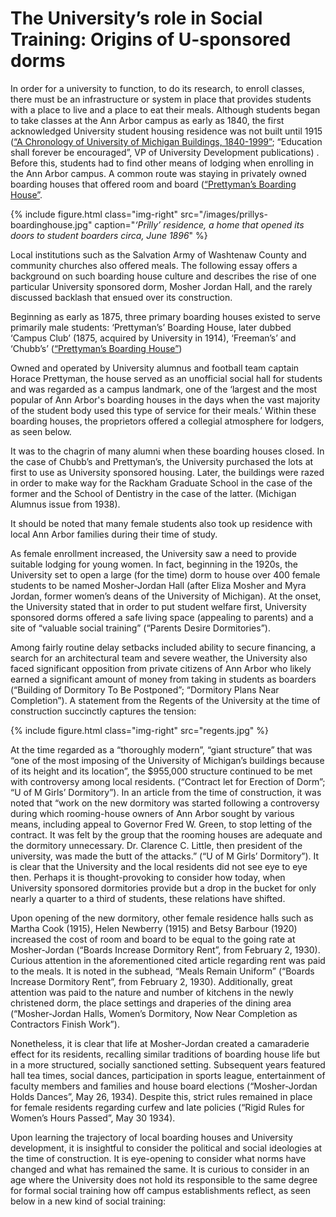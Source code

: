 # The University’s role in Social Training: Origins of U-sponsored dorms

In order for a university to function, to do its research, to enroll classes, there must be an infrastructure or system in place that provides students with a place to live and a place to eat their meals. Although students began to take classes at the Ann Arbor campus as early as 1840, the first acknowledged University student housing residence was not built until 1915 ([“A Chronology of University of Michigan Buildings, 1840-1999”](http://bentley.umich.edu/legacy-support/campus_tour/chronology.php); “Education shall forever be encouraged”, VP of University Development publications) . Before this, students had to find other means of lodging when enrolling in the Ann Arbor campus. A common route was staying in privately owned boarding houses that offered room and board ([“Prettyman’s Boarding House”](http://um2017.org/Ann-Arbor/Ann_Arbor_Maps/Prettymans_Boarding_Club.html).

{% include figure.html class="img-right" src="/images/prillys-boardinghouse.jpg" caption="_‘Prilly’ residence, a home that opened its doors to student boarders circa, June 1896_"
 %}

Local institutions such as the Salvation Army of Washtenaw County and community churches also offered meals. The following essay offers a background on such boarding house culture and describes the rise of one particular University sponsored dorm, Mosher Jordan Hall, and the rarely discussed backlash that ensued over its construction.

Beginning as early as 1875, three primary boarding houses existed to serve primarily male students: ‘Prettyman’s’ Boarding House, later dubbed ‘Campus Club’ (1875, acquired by University in 1914), ‘Freeman’s’ and ‘Chubb’s’ ([“Prettyman’s Boarding House”](http://um2017.org/Ann-Arbor/Ann_Arbor_Maps/Prettymans_Boarding_Club.html))


Owned and operated by University alumnus and football team captain Horace Prettyman, the house served as an unofficial social hall for students and was regarded as a campus landmark, one of the ‘largest and the most popular of Ann Arbor's boarding houses in the days when the vast majority of the student body used this type of service for their meals.’ Within these boarding houses, the proprietors offered a collegial atmosphere for lodgers, as seen below.


It was to the chagrin of many alumni when these boarding houses closed. In the case of Chubb’s and Prettyman’s, the University purchased the lots at first to use as University sponsored housing. Later, the buildings were razed in order to make way for the Rackham Graduate School in the case of the former and the School of Dentistry in the case of the latter. (Michigan Alumnus issue from 1938).

It should be noted that many female students also took up residence with local Ann Arbor families during their time of study.

As female enrollment increased, the University saw a need to provide suitable lodging for young women. In fact, beginning in the 1920s, the University set to open a large (for the time) dorm to house over 400 female students to be named Mosher-Jordan Hall (after Eliza Mosher and Myra Jordan, former women’s deans of the University of Michigan). At the onset, the University stated that in order to put student welfare first, University sponsored dorms offered a safe living space (appealing to parents) and a site of “valuable social training” (“Parents Desire Dormitories”).

Among fairly routine delay setbacks included ability to secure financing, a search for an architectural team and severe weather, the University also faced significant opposition from private citizens of Ann Arbor who likely earned a significant amount of money from taking in students as boarders (“Building of Dormitory To Be Postponed”; “Dormitory Plans Near Completion”). A statement from the Regents of the University at the time of construction succinctly captures the tension:

{% include figure.html class="img-right" src="regents.jpg" %}

At the time regarded as a “thoroughly modern”, “giant structure” that was “one of the most imposing of the University of Michigan’s buildings because of its height and its location”, the $955,000 structure continued to be met with controversy among local residents. (“Contract let for Erection of Dorm”; “U of M Girls’ Dormitory”). In an article from the time of construction, it was noted that “work on the new dormitory was started following a controversy during which rooming-house owners of Ann Arbor sought by various means, including appeal to Governor Fred W. Green, to stop letting of the contract. It was felt by the group that the rooming houses are adequate and the dormitory unnecessary. Dr. Clarence C. Little, then president of the university, was made the butt of the attacks.” (“U of M Girls’ Dormitory”). It is clear that the University and the local residents did not see eye to eye then. Perhaps it is thought-provoking to consider how today, when University sponsored dormitories provide but a drop in the bucket for only nearly a quarter to a third of students, these relations have shifted.

Upon opening of the new dormitory, other female residence halls such as Martha Cook (1915), Helen Newberry (1915) and Betsy Barbour (1920) increased the cost of room and board to be equal to the going rate at Mosher-Jordan (“Boards Increase Dormitory Rent”, from February 2, 1930). Curious attention in the aforementioned cited article regarding rent was paid to the meals. It is noted in the subhead, “Meals Remain Uniform” (“Boards Increase Dormitory Rent”, from February 2, 1930). Additionally, great attention was paid to the nature and number of kitchens in the newly christened dorm, the place settings and draperies of the dining area (“Mosher-Jordan Halls, Women’s Dormitory, Now Near Completion as Contractors Finish Work”).

Nonetheless, it is clear that life at Mosher-Jordan created a camaraderie effect for its residents, recalling similar traditions of boarding house life but in a more structured, socially sanctioned setting. Subsequent years featured hall tea times, social dances, participation in sports league, entertainment of faculty members and families and house board elections (“Mosher-Jordan Holds Dances”, May 26, 1934). Despite this, strict rules remained in place for female residents regarding curfew and late policies (“Rigid Rules for Women’s Hours Passed”, May 30 1934).

Upon learning the trajectory of local boarding houses and University development, it is insightful to consider the political and social ideologies at the time of construction. It is eye-opening to consider what norms have changed and what has remained the same. It is curious to consider in an age where the University does not hold its responsible to the same degree for formal social training how off campus establishments reflect, as seen below in a new kind of social training:
